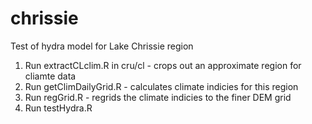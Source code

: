 # chrissie

Test of hydra model for Lake Chrissie region

1. Run extractCLclim.R in cru/cl - crops out an approximate region for cliamte data
2. Run getClimDailyGrid.R - calculates climate indicies for this region
3. Run regGrid.R - regrids the climate indicies to the finer DEM grid
4. Run testHydra.R